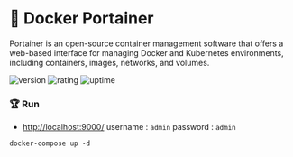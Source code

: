 # 🎉 Docker Portainer

Portainer is an open-source container management software that offers a web-based interface for managing Docker and Kubernetes environments, including containers, images, networks, and volumes.

![version](https://img.shields.io/badge/version-1.0-blue)
![rating](https://img.shields.io/badge/rating-★★★★★-yellow)
![uptime](https://img.shields.io/badge/uptime-100%25-brightgreen)

### 🏆 Run

- [http://localhost:9000/](http://localhost:9000/) username : `admin` password : `admin`

```shell
docker-compose up -d
```
